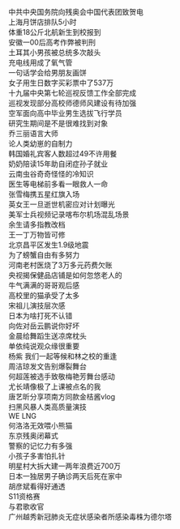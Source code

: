中共中央国务院向残奥会中国代表团致贺电  
上海月饼店排队5小时  
体重18公斤北航新生到校报到  
安徽一00后高考作弊被判刑  
土耳其小男孩被总统多次敲头  
充电线用成了氧气管  
一句话学会给男朋友画饼  
女子用生日数字买彩票中了537万  
十九届中央第七轮巡视反馈工作全部完成  
巡视发现部分高校师德师风建设有待加强  
空军面向高中毕业男生选拔飞行学员  
研究生期间是不是很难找到对象  
乔三丽语言大师  
论人类幼崽的自制力  
韩国婚礼宾客人数超过49不许用餐  
奶奶陪读15年助自闭症孙子就业  
云南虫谷奇奇怪怪的冷知识  
医生等电梯前多看一眼救人一命  
张雪梅携五星红旗入场  
英女王一旦逝世机密应对计划曝光  
美军士兵视频记录喀布尔机场混乱场景  
余生请多指教改档  
王一丁万物皆可修  
北京昌平区发生1.9级地震  
为了螃蟹自由有多努力  
河南老村医烧了3万多元药费欠账  
央视揭保健品店铺是如何忽悠老人的  
牛气满满的哥哥观后感  
高校里的猫承受了太多  
宋祖儿演技层次感  
日本为啥打死不认错  
向佐对岳云鹏说你好坏  
金晨给舞蹈生送凉席枕头  
单依纯说观众缘很重要  
杨紫 我们一起等候和林之校的重逢  
周洁琼发文告别爆裂舞台  
何超莲被选手致敬梅艳芳舞台感动  
尤长靖像极了上课被点名的我  
唐艺昕分享项南方同款金桔酱vlog  
扫黑风暴人类高质量演技  
WE LNG  
何洛洛无效喂小熊猫  
东京残奥闭幕式  
警察的记忆力有多强  
小孩子多害怕扎针  
明星村大拆大建一两年浪费近700万  
日本一独居男子确诊两天后死在家中  
胡彦斌看得好通透  
S11资格赛  
与君歌收官  
广州越秀新冠肺炎无症状感染者所感染毒株为德尔塔  
